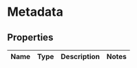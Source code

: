 # Metadata

## Properties
Name | Type | Description | Notes
------------ | ------------- | ------------- | -------------
